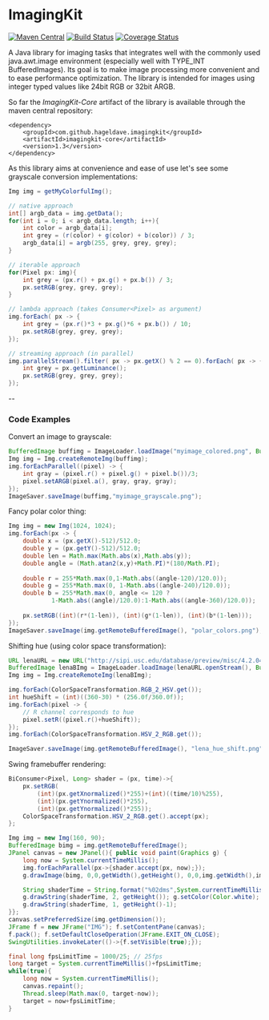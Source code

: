 # ImagingKit
[![Maven Central](https://img.shields.io/maven-central/v/com.github.hageldave.imagingkit/imagingkit-core.svg)](http://search.maven.org/#artifactdetails|com.github.hageldave.imagingkit|imagingkit-core|1.3|jar)
[![Build Status](https://travis-ci.org/hageldave/ImagingKit.svg?branch=master)](https://travis-ci.org/hageldave/ImagingKit)
[![Coverage Status](https://coveralls.io/repos/github/hageldave/ImagingKit/badge.svg?branch=master)](https://coveralls.io/github/hageldave/ImagingKit?branch=master)

A Java library for imaging tasks that integrates well with the commonly used java.awt.image environment (especially well with TYPE_INT BufferedImages). Its goal is to make image processing more convenient and to ease performance optimization. The library is intended for images using integer typed values like 24bit RGB or 32bit ARGB. 

So far the *ImagingKit-Core* artifact of the library is available through the maven central repository:
```
<dependency>
    <groupId>com.github.hageldave.imagingkit</groupId>
    <artifactId>imagingkit-core</artifactId>
    <version>1.3</version>
</dependency>
```

As this library aims at convenience and ease of use let's see some grayscale conversion implementations:
```java
Img img = getMyColorfulImg();

// native approach
int[] argb_data = img.getData();
for(int i = 0; i < argb_data.length; i++){
    int color = argb_data[i];
    int grey = (r(color) + g(color) + b(color)) / 3;
    argb_data[i] = argb(255, grey, grey, grey);
}

// iterable approach
for(Pixel px: img){
    int grey = (px.r() + px.g() + px.b()) / 3;
    px.setRGB(grey, grey, grey);
}

// lambda approach (takes Consumer<Pixel> as argument)
img.forEach( px -> {
    int grey = (px.r()*3 + px.g()*6 + px.b()) / 10;
    px.setRGB(grey, grey, grey);
});

// streaming approach (in parallel)
img.parallelStream().filter( px -> px.getX() % 2 == 0).forEach( px -> {
    int grey = px.getLuminance();
    px.setRGB(grey, grey, grey);
});
```


--
### Code Examples
Convert an image to grayscale:
```java
BufferedImage buffimg = ImageLoader.loadImage("myimage_colored.png", BufferedImage.TYPE_INT_ARGB);
Img img = Img.createRemoteImg(buffimg);
img.forEachParallel((pixel) -> {
	int gray = (pixel.r() + pixel.g() + pixel.b())/3;
	pixel.setARGB(pixel.a(), gray, gray, gray);
});
ImageSaver.saveImage(buffimg,"myimage_grayscale.png");
```
Fancy polar color thing:
```java
Img img = new Img(1024, 1024);
img.forEach(px -> {
	double x = (px.getX()-512)/512.0;
	double y = (px.getY()-512)/512.0;
	double len = Math.max(Math.abs(x),Math.abs(y));
	double angle = (Math.atan2(x,y)+Math.PI)*(180/Math.PI);
	
	double r = 255*Math.max(0,1-Math.abs((angle-120)/120.0));
	double g = 255*Math.max(0, 1-Math.abs((angle-240)/120.0));
	double b = 255*Math.max(0, angle <= 120 ? 
			1-Math.abs((angle)/120.0):1-Math.abs((angle-360)/120.0));
	
	px.setRGB((int)(r*(1-len)), (int)(g*(1-len)), (int)(b*(1-len)));
});
ImageSaver.saveImage(img.getRemoteBufferedImage(), "polar_colors.png");
```
Shifting hue (using color space transformation):
```java
URL lenaURL = new URL("http://sipi.usc.edu/database/preview/misc/4.2.04.png");
BufferedImage lenaBImg = ImageLoader.loadImage(lenaURL.openStream(), BufferedImage.TYPE_INT_ARGB);
Img img = Img.createRemoteImg(lenaBImg);

img.forEach(ColorSpaceTransformation.RGB_2_HSV.get());
int hueShift = (int)((360-30) * (256.0f/360.0f));
img.forEach(pixel -> {
	// R channel corresponds to hue
	pixel.setR((pixel.r()+hueShift));
});
img.forEach(ColorSpaceTransformation.HSV_2_RGB.get());

ImageSaver.saveImage(img.getRemoteBufferedImage(), "lena_hue_shift.png");
```
Swing framebuffer rendering:
```java
BiConsumer<Pixel, Long> shader = (px, time)->{
	px.setRGB(
		(int)(px.getXnormalized()*255)+(int)((time/10)%255), 
		(int)(px.getYnormalized()*255), 
		(int)(px.getYnormalized()*255));		
	ColorSpaceTransformation.HSV_2_RGB.get().accept(px);
};

Img img = new Img(160, 90); 
BufferedImage bimg = img.getRemoteBufferedImage();
JPanel canvas = new JPanel(){ public void paint(Graphics g) { 
	long now = System.currentTimeMillis();
	img.forEachParallel(px->{shader.accept(px, now);});
	g.drawImage(bimg, 0,0,getWidth(),getHeight(), 0,0,img.getWidth(),img.getHeight(), null);

	String shaderTime = String.format("%02dms",System.currentTimeMillis()-now);
	g.drawString(shaderTime, 2, getHeight()); g.setColor(Color.white);
	g.drawString(shaderTime, 1, getHeight()-1);
}};
canvas.setPreferredSize(img.getDimension());
JFrame f = new JFrame("IMG"); f.setContentPane(canvas); 
f.pack(); f.setDefaultCloseOperation(JFrame.EXIT_ON_CLOSE);
SwingUtilities.invokeLater(()->{f.setVisible(true);});

final long fpsLimitTime = 1000/25; // 25fps
long target = System.currentTimeMillis()+fpsLimitTime;
while(true){
	long now = System.currentTimeMillis();
	canvas.repaint();
	Thread.sleep(Math.max(0, target-now));
	target = now+fpsLimitTime;
}
```
